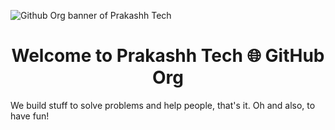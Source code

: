 

![Github Org banner of Prakashh Tech](https://github.com/prakashhtech/.github/assets/65062036/41c6fffa-53a1-4a39-9f0d-d8b99abb1249)



<h1 align="center">Welcome to Prakashh Tech 🌐 GitHub Org </h1>

We build stuff to solve problems and help people, that's it. Oh and also, to have fun!


<!--
<h1 align="center">something</h1>

<p align="center">something here</p>

<img src="" align="left">

<a href="">

-->

